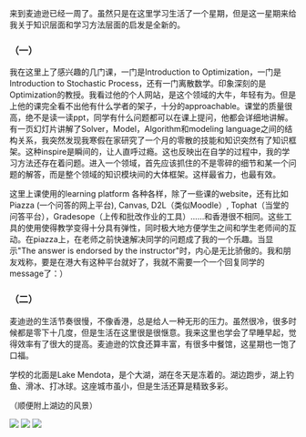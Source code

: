 来到麦迪逊已经一周了。虽然只是在这里学习生活了一个星期，但是这一星期来给我关于知识层面和学习方法层面的启发是全新的。

### （一）

我在这里上了感兴趣的几门课，一门是Introduction to Optimization，一门是Introduction to Stochastic Process，还有一门离散数学。印象深刻的是Optimization的教授。我看过他的个人网站，是这个领域的大牛，年轻有为。但是上他的课完全看不出他有什么学者的架子，十分的approachable。课堂的质量很高，绝不是读一读ppt，同学有什么问题都可以在课上提问，他都会详细地讲解。有一页幻灯片讲解了Solver，Model，Algorithm和modeling language之间的结构关系，我突然发现我寒假在家研究了一个月的零散的技能和知识突然有了知识框架。这种inspire是瞬间的，让人直呼过瘾。这也反映出在自学的过程中，我的学习方法还存在着问题。进入一个领域，首先应该抓住的不是零碎的细节和某一个问题的解答，而是整个领域的知识模块间的大体框架。这样最省力，也最有效。

这里上课使用的learning platform 各种各样，除了一些课的website，还有比如Piazza (一个问答的网上平台), Canvas, D2L（类似Moodle）, Tophat（当堂的问答平台），Gradesope（上传和批改作业的工具）……和香港很不相同。这些工具的使用使得教学变得十分具有弹性，同时极大地方便学生之间和学生老师间的互动。在piazza上，在老师之前快速解决同学的问题成了我的一个乐趣。当显示"The answer is endorsed by the instructor"时，内心是无比骄傲的。我和朋友戏称，要是在港大有这种平台就好了，我就不需要一个一个回复同学的message了：）

### （二）

麦迪逊的生活节奏很慢，不像香港，总是给人一种无形的压力。虽然很冷，很多时候都是零下十几度，但是生活在这里很是很惬意。我来这里也学会了早睡早起，觉得效率有了很大的提高。麦迪逊的饮食还算丰富，有很多中餐馆，这星期也一饱了口福。

学校的北面是Lake Mendota，是个大湖，湖在冬天是冻着的。湖边跑步，湖上钓鱼、滑冰、打冰球。这座城市虽小，但是生活还算是精致多彩。

（顺便附上湖边的风景）

![](https://lh3.googleusercontent.com/ME008aKX_CLylDmMI_zRUWx1gwj5L0yH-cKWd5pfw5prH8U_nq9CrNrxKMJKYo2Qqs9m3NtRruMmcKQiy9GgWxJOS2lqSlZH1Vy0_R3pJt6YJeohEMAdFtmhYfPeHAdPYpZHSTgDubMTY8buKCFaTrAMhxB3xjV-kKHX0JnBwOdiozeUD2t0Y_HARcxg3tHAF8_BFyvxfI9-HQKaXWyrMfUQVVdlqeA84h7Mqu1L1g0VUbIwM46B_iFzp2Rxb3a0Q09pelWC4Us9sVEFI5-y8bmPMrJRiPmXlmvqx33aeaCxWX5QGTbgaHVmFi6V9zfBvYHiI9AXbhmMKTig9ARktJTKRwUsu3H8kdHecE-VB7hADIlrSC0kNfgO6uMurSdT6hkG4Etp-poSPyCdX82xesfF7Qpz_IYfpw2NIay1S5L0iOTEGLQEgTWPpSBQ9Usisf_fc08HL3-yW7J3QMrXY2v1uS5we0c0txahbYzAYaaS2npKhl6P5BTEhnqJksLNz5TS0RNk4xhcsWakrEdgNaH4kGsvr3PB4MLG9t5B9fJP48iTst4S4ZjZcacmzUsDivllScS395bfXXWnBX_Y6DOsucT4LjZgtgtzTlU=w1880-h1410-no)
![](https://lh3.googleusercontent.com/koWMM1YJpaLrVjkT8f0VY_ciEEl82iLZnq3tdrvcKSHzMF8oR0smtV8dY0ojc_KenvFaLzKR-adCDnR711dx7h_S8T0Ov2Ah8EFVVLtlE-Ur6Vz1v8BmRbTT9NJ9wZM6-5Q5Q0X1_uwXcP9VZ7tA1dm7KR7xOrZZfVvnFVXp28IxERw-lJYdS1e5KnGkrKhHylYBPA686adoOPnZnJxYIjwST29nIs7KXWBLNmNUr0iP1YWKPHSqdn9IWigfg99i1P9J_wt7vVNm0Ip70GI-25_vT8ZMZPOKVq5Wctgqtf_S3UlZRQM12kVDNi56RTjVx4DscRIgjz9D9WyAtAv0EtFiZ02k0k7p6gOB68x67zf8-tWHjOYYEx-2cyX4JCGKI95ldtDOfLzEQNTAUP6HhJSGX_p6GiPFnzrf1B55haJ2tvf7b6De3ktXRBj5050zj92-bh7lT-eOlNaI-SpbAKNKlsNNI530UBeKtY4QiOj16zfVl92i9ZXoHnGOu_cyVoNqt7dSK41nltvmmFsl-kEqOYkfocanM2GD9P29pAxTmr03dfLIBjI8QJoxR2VkDBuqg3-Zu1_H3vQsIHzyH7IeZKdjFDVVRfKwmss=w1880-h1410-no)
![](https://lh3.googleusercontent.com/L6ooG_qKZora7RZFF3ElpfDDmW1ccTFzyTchHNerVr6p3yAxieUkC0mf9o57CltpOKZABW7aa7sLAiTozdbV2WkpIx9RTkWYRIFFRqqQYGIkPbUlUsn2FLtRy4_6USOD3J4oCeeaGXvptDztm9iP-XDyHu0YSC31gBv7Pdqjnb4DJQCEjvOfdPUTfTE-4soSKoWSfbiRMfPHOJVpsUCIcluuRMEHaQfvLgDGpYGrFmOFSPkSNqG5UdPXB4TeGPkNrlZnViyaSc-x6o_5twZwauP15qKKn_YxxPgt0zi5K7hrs5BMOmSQqbZA1pqEHWGf_PPvMZOyD_bd5zRnXKWpn58OJ0Qv1XQ0UVpNxvQbIabFMCE4C6erRMqFXZhvqd8KioZ3D1zeBSuHo5pL3Y6StXxMwxRKXjF5R8ruOgyv-53S4FG50686h6z2WFyERx7fNcHW80DbGK1590FOOR4JqKnW8YQ0-LNwb8lO0MNOzanS5AYR8FTJsWZ8On_O3cZoJrFojeKYmss5keVhxu0YL95z2VVuwch5elfHzWsZzeU8W401PBwSEfjyWTnJg8wb4yA--xy3dRBTm-4os3c2-_CSLE3QN36kz8T8PHY=w1880-h1410-no)

